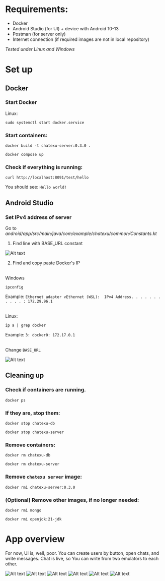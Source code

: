 # Requirements:
* Docker
* Android Studio (for UI) + device with Android 10-13
* Postman (for server only)
* Internet connection (if required images are not in local repository)

*Tested under Linux and Windows*

# Set up

## Docker 
### Start Docker

Linux:
```
sudo systemctl start docker.service
```

### Start containers:
```
docker build -t chatexu-server:0.3.0 .
```
```
docker compose up
```

### Check if everything is running:
```
curl http://localhost:8091/test/hello
```
You should see: `Hello world!`





## Android Studio

###  Set IPv4 address of server

Go to *android/app/src/main/java/com/example/chatexu/common/Constants.kt* 


1) Find line with BASE_URL constant

![Alt text](readme_screens/urls.png)

2)  Find and copy paste Docker's IP

\
Windows 
``` 
ipconfig 
```
Example:
`Ethernet adapter vEthernet (WSL):  IPv4 Address. . . . . . . . . . . : 172.29.96.1 `

\
Linux:
```
ip a | grep docker
```
Example: `3: docker0: 172.17.0.1`

\
Change `BASE_URL`

![Alt text](readme_screens/base_url.png)





## Cleaning up

### Check if containers are running. 
```
docker ps
```
### If they are, stop them:
```
docker stop chatexu-db
```
```
docker stop chatexu-server
```


### Remove containers:
```
docker rm chatexu-db
```
```
docker rm chatexu-server
```

### Remove `chatexu server` image:
```
docker rmi chatexu-server:0.3.0
```

### (Optional) Remove other images, if no longer needed:
```
docker rmi mongo
```
```
docker rmi openjdk:21-jdk
```

# App overview

For now, UI is, well, poor. You can create users by button, open chats, and write messages. Chat is live, so You can write from two emulators to each other.


![Alt text](readme_screens/image.png)
![Alt text](readme_screens/image-1.png)
![Alt text](readme_screens/image-2.png)
![Alt text](readme_screens/image-3.png)
![Alt text](readme_screens/image-4.png)
![Alt text](readme_screens/image-5.png)
